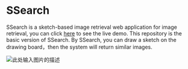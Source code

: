 # SSearch

SSearch is a sketch-based image retrieval web application for image retrieval, you can click [here][1] to see the live demo. This repository is the basic version of SSearch. By SSearch, you can draw a sketch on the drawing board，then the system will return similar images.

![此处输入图片的描述](http://7xjuf4.com1.z0.glb.clouddn.com/sketch_sketch.PNG)


  [1]: http://omap.fudan.edu.cn/sketch_based_image_retrieval
